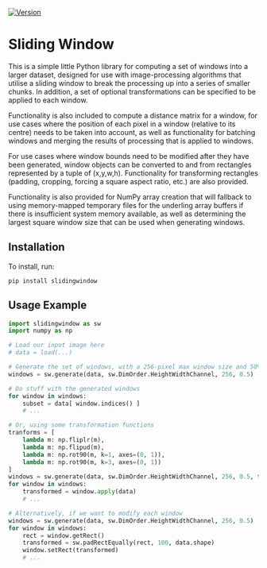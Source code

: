 [![Version](https://img.shields.io/pypi/v/slidingwindow.svg)](https://pypi.python.org/pypi/slidingwindow)

Sliding Window
==============

This is a simple little Python library for computing a set of windows into a larger dataset, designed for use with image-processing algorithms that utilise a sliding window to break the processing up into a series of smaller chunks. In addition, a set of optional transformations can be specified to be applied to each window.

Functionality is also included to compute a distance matrix for a window, for use cases where the position of each pixel in a window (relative to its centre) needs to be taken into account, as well as functionality for batching windows and merging the results of processing that is applied to windows.

For use cases where window bounds need to be modified after they have been generated, window objects can be converted to and from rectangles represented by a tuple of (x,y,w,h). Functionality for transforming rectangles (padding, cropping, forcing a square aspect ratio, etc.) are also provided.

Functionality is also provided for NumPy array creation that will fallback to using memory-mapped temporary files for the underling array buffers if there is insufficient system memory available, as well as determining the largest square window size that can be used when generating windows.


Installation
------------

To install, run:

```
pip install slidingwindow
```


Usage Example
-------------

```Python
import slidingwindow as sw
import numpy as np

# Load our input image here
# data = load(...)

# Generate the set of windows, with a 256-pixel max window size and 50% overlap
windows = sw.generate(data, sw.DimOrder.HeightWidthChannel, 256, 0.5)

# Do stuff with the generated windows
for window in windows:
	subset = data[ window.indices() ]
	# ...

# Or, using some transformation functions
tranforms = [
	lambda m: np.fliplr(m),
	lambda m: np.flipud(m),
	lambda m: np.rot90(m, k=1, axes=(0, 1)),
	lambda m: np.rot90(m, k=3, axes=(0, 1))
]
windows = sw.generate(data, sw.DimOrder.HeightWidthChannel, 256, 0.5, tranforms)
for window in windows:
	transformed = window.apply(data)
	# ...

# Alternatively, if we want to modify each window
windows = sw.generate(data, sw.DimOrder.HeightWidthChannel, 256, 0.5)
for window in windows:
	rect = window.getRect()
	transformed = sw.padRectEqually(rect, 100, data.shape)
	window.setRect(transformed)
	# ...

```
